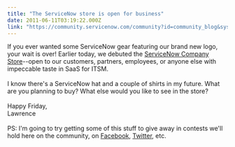 ```yaml
---
title: "The ServiceNow store is open for business"
date: 2011-06-11T03:19:22.000Z
link: "https://community.servicenow.com/community?id=community_blog&sys_id=831d62e5dbd0dbc01dcaf3231f9619e1"
---
```

<p>If you ever wanted some ServiceNow gear featuring our brand new logo, your wait is over! Earlier today, we debuted the <a title="w.servicenowgear.com/" href="http://www.servicenowgear.com/">ServiceNow Company Store</a>--open to our customers, partners, employees, or anyone else with impeccable taste in SaaS for ITSM.<br /><br />I know there's a ServiceNow hat and a couple of shirts in my future. What are you planning to buy? What else would you like to see in the store?<br /><br />Happy Friday,<br />Lawrence<br /><br />PS: I'm going to try getting some of this stuff to give away in contests we'll hold here on the community, on <a title="w.facebook.com/pages/Service-nowcom-IT-Service-Management-SaaS/70876467572?ref=ts" href="http://www.facebook.com/pages/Service-nowcom-IT-Service-Management-SaaS/70876467572?ref=ts">Facebook</a>, <a title="itter.com/servicenow" href="http://twitter.com/servicenow">Twitter</a>, etc.</p>